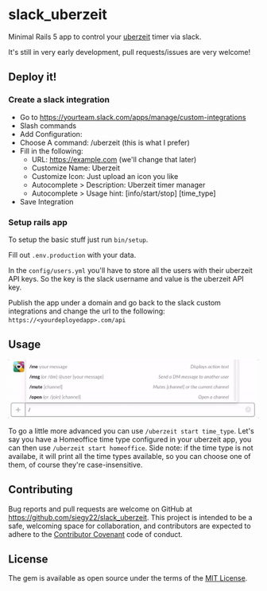 # slack_uberzeit

Minimal Rails 5 app to control your
[uberzeit](https://github.com/ninech/uberzeit) timer via slack.

It's still in very early development, pull requests/issues are very welcome!

## Deploy it!

### Create a slack integration

* Go to https://yourteam.slack.com/apps/manage/custom-integrations
* Slash commands
* Add Configuration:
* Choose A command: /uberzeit (this is what I prefer)
* Fill in the following:
  * URL: https://example.com (we'll change that later)
  * Customize Name: Uberzeit
  * Customize Icon: Just upload an icon you like
  * Autocomplete > Description: Uberzeit timer manager
  * Autocomplete > Usage hint: [info/start/stop] [time_type]
* Save Integration

### Setup rails app

To setup the basic stuff just run `bin/setup`.

Fill out `.env.production` with your data.

In the `config/users.yml` you'll have to store all the users with their uberzeit
API keys. So the key is the slack username and value is the uberzeit API key.

Publish the app under a domain and go back to the slack custom integrations and
change the url to the following: `https://<yourdeployedapp>.com/api`


## Usage

![alt text](doc/basic.gif)

To go a little more advanced you can use `/uberzeit start time_type`. Let's say
you have a Homeoffice time type configured in your uberzeit app, you can then
use `/uberzeit start homeoffice`.
Side note: if the time type is not availabe, it will print all the time types
available, so you can choose one of them, of course they're case-insensitive.

## Contributing

Bug reports and pull requests are welcome on GitHub at https://github.com/siegy22/slack_uberzeit. This project is intended to be a safe, welcoming space for collaboration, and contributors are expected to adhere to the [Contributor Covenant](contributor-covenant.org) code of conduct.


## License

The gem is available as open source under the terms of the [MIT License](http://opensource.org/licenses/MIT).
